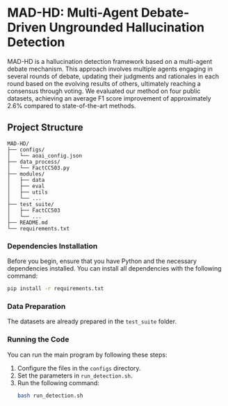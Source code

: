 # MAD-HD: Multi-Agent Debate-Driven Ungrounded Hallucination Detection

MAD-HD is a hallucination detection framework based on a multi-agent debate mechanism. This approach involves multiple agents engaging in several rounds of debate, updating their judgments and rationales in each round based on the evolving results of others, ultimately reaching a consensus through voting. We evaluated our method on four public datasets, achieving an average F1 score improvement of approximately 2.6% compared to state-of-the-art methods.

## Project Structure
```
MAD-HD/
├── configs/
│   └── aoai_config.json
├── data_process/
│   └── FactCC503.py
├── modules/
│   ├── data
│   ├── eval
│   ├── utils
│   └── ...
├── test_suite/
│   ├── FactCC503
│   └── ...
├── README.md
└── requirements.txt
```

### Dependencies Installation
Before you begin, ensure that you have Python and the necessary dependencies installed. You can install all dependencies with the following command:
```bash
pip install -r requirements.txt
```

### Data Preparation
The datasets are already prepared in the `test_suite` folder.

### Running the Code
You can run the main program by following these steps:
1. Configure the files in the `configs` directory.
2. Set the parameters in `run_detection.sh`.
3. Run the following command:
   ```bash
   bash run_detection.sh
   ```
